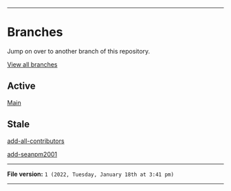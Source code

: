 
***

# Branches

Jump on over to another branch of this repository.

[View all branches](https://github.com/seanpm2001/SeansLifeArchive_Extras_Wikipedia/branches/)

## Active

[Main](https://github.com/seanpm2001/SeansLifeArchive_Extras_Wikipedia/)

## Stale

[add-all-contributors](https://github.com/seanpm2001/SeansLifeArchive_Extras_Wikipedia/tree/all-contributors/add-all-contributors/)

[add-seanpm2001](https://github.com/seanpm2001/SeansLifeArchive_Extras_Wikipedia/tree/all-contributors/add-seanpm2001/)

***

**File version:** `1 (2022, Tuesday, January 18th at 3:41 pm)`

***

